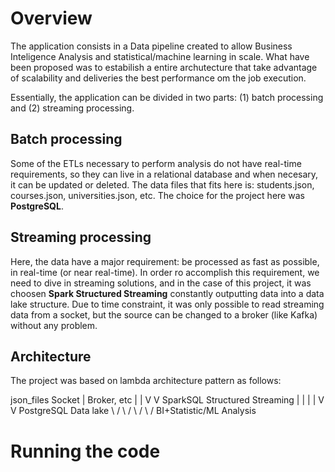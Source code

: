 # Overview
The application consists in a Data pipeline created to allow Business Inteligence Analysis and statistical/machine learning in scale. What have been proposed was to estabilish a entire archutecture that take advantage of scalability and deliveries the best performance om the job execution.

Essentially, the application can be divided in two parts: (1) batch processing and (2) streaming processing. 

## Batch processing
Some of the ETLs necessary to perform analysis do not have real-time requirements, so they can live in a relational database and when necesary, it can be updated or deleted. The data files that fits here is: students.json, courses.json, universities.json, etc. The choice for the project here was **PostgreSQL**.

## Streaming processing
Here, the data have a major requirement: be processed as fast as possible, in real-time (or near real-time). In order ro accomplish this requirement, we need to dive in streaming solutions, and in the case of this project, it was choosen **Spark Structured Streaming** constantly outputting data into a data lake structure. Due to time constraint, it was only possible to read streaming data from a socket, but the source can be changed to a broker (like Kafka) without any problem.

## Architecture
The project was based on lambda architecture pattern as follows:

json_files                 Socket
    |                      Broker, etc
    |                        |
    V                        V
 SparkSQL             Structured Streaming
    |                        |
    |                        |
    V                        V
PostgreSQL                Data lake
     \                       /
      \                     /
       \                   /
        \                 /
          BI+Statistic/ML
              Analysis
              
# Running the code
